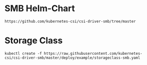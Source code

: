 # SMB Helm-Chart
```
https://github.com/kubernetes-csi/csi-driver-smb/tree/master
```

# Storage Class
```
kubectl create -f https://raw.githubusercontent.com/kubernetes-csi/csi-driver-smb/master/deploy/example/storageclass-smb.yaml
```